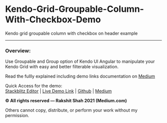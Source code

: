 # Kendo-Grid-Groupable-Column-With-Checkbox-Demo
Kendo grid groupable column with checkbox on header example
<hr>
<h3>Overview: </h3>
Use Groupable and Group option of Kendo UI Angular to manipulate your Kendo Grid with easy and better filterable visualization.

<p>Read the fullly explained including demo links documentation on <a href="https://medium.com/beingcoders/kendo-grid-groupable-columns-example-kendo-ui-for-angular-d49a434ed568?sk=032875562544863279f76790d0c82641">Medium</a> </p>

Quick Access for the demo:<br>
<a href="https://stackblitz.com/edit/kendo-ui-groupable-example-angular?file=app/app.component.ts" target="_blank">Stackblitz Editor</a> | <a href="https://kendo-ui-groupable-example-angular.stackblitz.io/" target="_blank">Live Demo Link</a> | <a href="https://github.com/rakshitshah94/Kendo-Grid-Groupable-Column-With-Checkbox-Demo" target="_blank">Github</a> | <a href="https://medium.com/beingcoders/kendo-grid-groupable-columns-example-kendo-ui-for-angular-d49a434ed568?sk=032875562544863279f76790d0c82641">Medium</a>

<b>© All rights reserved — Rakshit Shah 2021 (Medium.com)</b>
<p>Others cannot copy, distribute, or perform your work without my permission.</p>
